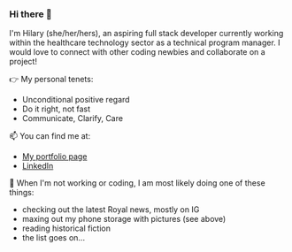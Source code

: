 ### Hi there 👋

I'm Hilary (she/her/hers), an aspiring full stack developer currently working within the healthcare technology sector as a technical program manager. I would love to connect with other coding newbies and collaborate on a project!

:point_right: My personal tenets:
- Unconditional positive regard
- Do it right, not fast
- Communicate, Clarify, Care

📫 You can find me at: 
- [My portfolio page](https://hilbug.github.io/)
- [LinkedIn](https://www.linkedin.com/in/hferraro/)

:crown: When I'm not working or coding, I am most likely doing one of these things:
- checking out the latest Royal news, mostly on IG
- maxing out my phone storage with pictures (see above)
- reading historical fiction
- the list goes on...

<!--
**hilbug/hilbug** is a ✨ _special_ ✨ repository because its `README.md` (this file) appears on your GitHub profile.

Here are some ideas to get you started:

- 🔭 I’m currently working on ...
- 🌱 I’m currently learning ...
- 👯 I’m looking to collaborate on ...
- 🤔 I’m looking for help with ...
- 💬 Ask me about ...
- 📫 How to reach me: ...
- 😄 Pronouns: ...
- ⚡ Fun fact: ...
-->
